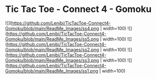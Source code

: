 # Tic Tac Toe - Connect 4 - Gomoku
![](https://github.com/Lenibi/TicTacToe-Connect4-Gomoku/blob/main/ReadMe_Images/ss4.png | width=100)
![](https://github.com/Lenibi/TicTacToe-Connect4-Gomoku/blob/main/ReadMe_Images/ss5.png | width=100)
![](https://github.com/Lenibi/TicTacToe-Connect4-Gomoku/blob/main/ReadMe_Images/ss2.png | width=100)
![](https://github.com/Lenibi/TicTacToe-Connect4-Gomoku/blob/main/ReadMe_Images/ss3.png | width=100)
![](https://github.com/Lenibi/TicTacToe-Connect4-Gomoku/blob/main/ReadMe_Images/ss1.png | width=100)

